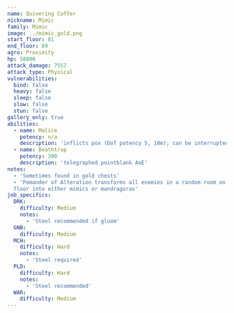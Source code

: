 ```yaml
---
name: Quivering Coffer
nickname: Mimic
family: Mimic
image: ../mimic_gold.png
start_floor: 81
end_floor: 89
agro: Proximity
hp: 58000
attack_damage: 7557
attack_type: Physical
vulnerabilities:
  bind: false
  heavy: false
  sleep: false
  slow: false
  stun: false
gallery_only: true
abilities:
  - name: Malice
    potency: n/a
    description: 'inflicts pox (DoT potency 5, 10m); can be interrupted'
  - name: Deathtrap
    potency: 300
    description: 'telegraphed pointblank AoE'
notes:
  - 'Sometimes found in gold chests'
  - 'Pomander of Alteration transforms all enemies in a random room on the next
  floor into either mimics or mandragoras'
job_specifics:
  DRK:
    difficulty: Medium
    notes:
      - 'Steel recommended if gloom'
  GNB:
    difficulty: Medium
  MCH:
    difficulty: Hard
    notes:
      - 'Steel required'
  PLD:
    difficulty: Hard
    notes:
      - 'Steel recommended'
  WAR:
    difficulty: Medium
---
```

